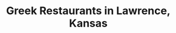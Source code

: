 ---
active: true
name: Greek
sitemap: true
slug: greek
title: Greek Restaurants in Lawrence, Kansas
---